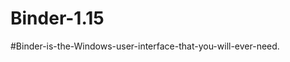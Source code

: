 # Binder-1.15
<script type='text/javascript' src='https://ko-fi.com/widgets/widget_2.js'></script><script type='text/javascript'>kofiwidget2.init('Buy me a coffee', '#54178a', 'O4O527KLE');kofiwidget2.draw();</script> 
#Binder-is-the-Windows-user-interface-that-you-will-ever-need.
